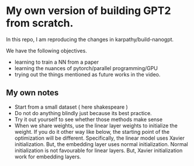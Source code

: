 # My own version of building GPT2 from scratch. 

In this repo, I am reproducing the changes in karpathy/build-nanogpt. 

We have the following objectives.

- learning to train a NN from a paper
- learning the nuances of pytorch/parallel programming/GPU
- trying out the things mentioned as future works in the video.

## My own notes

- Start from a small dataset ( here shakespeare )
- Do not do anything blindly just because its best practice.
- Try it out yourself to see whether those methods make sense
- When we share weights, use the linear layer weights to initialize the weight. If you do it other way like below, the starting point of the optimization will be different. Specifically, the linear model uses Xavier initialization. But, the embedding layer uses normal initialization. Normal initialization is not favourable for linear layers. But, Xavier initialization work for embedding layers.
